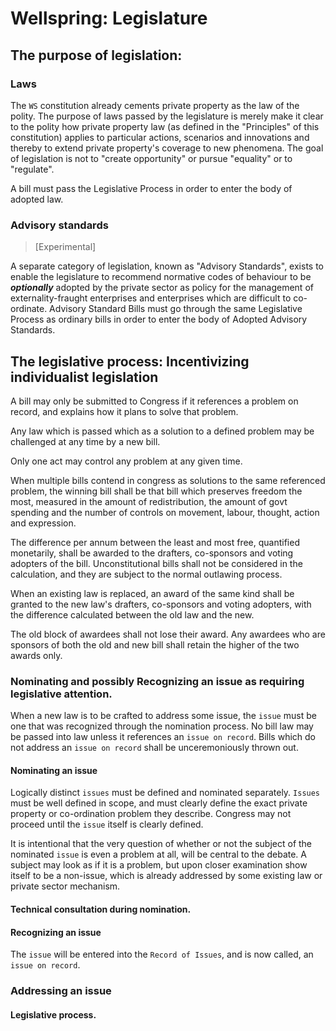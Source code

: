 # Wellspring: Legislature

## The purpose of legislation:

### Laws

The `WS` constitution already cements private property as the law of the polity. The purpose of laws passed by the legislature is merely make it clear to the polity how private property law (as defined in the "Principles" of this constitution) applies to particular actions, scenarios and innovations and thereby to extend private property's coverage to new phenomena. The goal of legislation is not to "create opportunity" or pursue "equality" or to "regulate".

A bill must pass the Legislative Process in order to enter the body of adopted law.

### Advisory standards

> [Experimental]

A separate category of legislation, known as "Advisory Standards", exists to enable the legislature to recommend normative codes of behaviour to be ***optionally*** adopted by the private sector as policy for the management of externality-fraught enterprises and enterprises which are difficult to co-ordinate. Advisory Standard Bills must go through the same Legislative Process as ordinary bills in order to enter the body of Adopted Advisory Standards.

## The legislative process: Incentivizing individualist legislation


A bill may only be submitted to Congress if it references a problem on record, and explains how it plans to solve that problem.

Any law which is passed which as a solution to a defined problem may be challenged at any time by a new bill.

Only one act may control any problem at any given time.

When multiple bills contend in congress as solutions to the same referenced problem, the winning bill shall be that bill which preserves freedom the most, measured in the amount of redistribution, the amount of govt spending and the number of controls on movement, labour, thought, action and expression.

The difference per annum between the least and most free, quantified monetarily, shall be awarded to the drafters, co-sponsors and voting adopters of the bill. Unconstitutional bills shall not be considered in the calculation, and they are subject to the normal outlawing process.

When an existing law is replaced, an award of the same kind shall be granted to the new law's drafters, co-sponsors and voting adopters, with the difference calculated between the old law and the new.

The old block of awardees shall not lose their award. Any awardees who are sponsors of both the old and new bill shall retain the higher of the two awards only.


### Nominating and possibly Recognizing an issue as requiring legislative attention.

When a new law is to be crafted to address some issue, the `issue` must be one that was recognized through the nomination process. No bill law may be passed into law unless it references an `issue on record`. Bills which do not address an `issue on record` shall be unceremoniously thrown out.

#### Nominating an issue

Logically distinct `issues` must be defined and nominated separately. `Issues` must be well defined in scope, and must clearly define the exact private property or co-ordination problem they describe. Congress may not proceed until the `issue` itself is clearly defined.

It is intentional that the very question of whether or not the subject of the nominated `issue` is even a problem at all, will be central to the debate. A subject may look as if it is a problem, but upon closer examination show itself to be a non-issue, which is already addressed by some existing law or private sector mechanism.

#### Technical consultation during nomination.

#### Recognizing an issue

The `issue` will be entered into the `Record of Issues`, and is now called, an `issue on record`.

### Addressing an issue

#### Legislative process.
